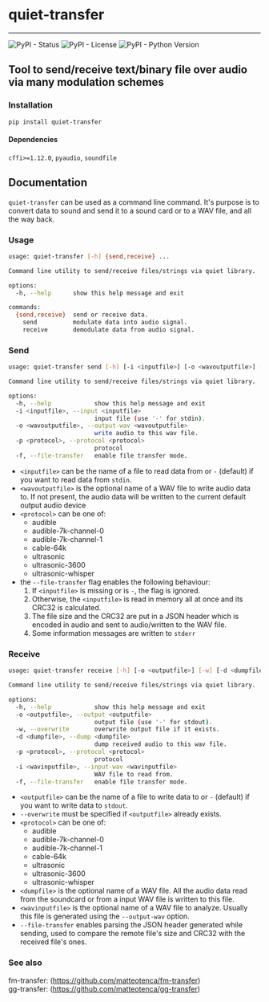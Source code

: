 # quiet-transfer

---
![PyPI - Status](https://img.shields.io/pypi/status/quiet-transfer)
![PyPI - License](https://img.shields.io/pypi/l/quiet-transfer?color=blue)
![PyPI - Python Version](https://img.shields.io/pypi/pyversions/quiet-transfer)

## Tool to send/receive text/binary file over audio via many modulation schemes

### Installation

`
pip install quiet-transfer
`

#### Dependencies

`cffi>=1.12.0`, `pyaudio`, `soundfile`

## Documentation

`quiet-transfer` can be used as a command line command. It's purpose is to convert data to sound and send it 
to a sound card or to a WAV file, and all the way back.

### Usage
```bash
usage: quiet-transfer [-h] {send,receive} ...

Command line utility to send/receive files/strings via quiet library.

options:
  -h, --help      show this help message and exit

commands:
  {send,receive}  send or receive data.
    send          modulate data into audio signal.
    receive       demodulate data from audio signal.
```

### Send

```bash
usage: quiet-transfer send [-h] [-i <inputfile>] [-o <wavoutputfile>] [-p <protocol>] [-f]

Command line utility to send/receive files/strings via quiet library.

options:
  -h, --help            show this help message and exit
  -i <inputfile>, --input <inputfile>
                        input file (use '-' for stdin).
  -o <wavoutputfile>, --output-wav <wavoutputfile>
                        write audio to this wav file.
  -p <protocol>, --protocol <protocol>
                        protocol
  -f, --file-transfer   enable file transfer mode.
```

 - `<inputfile>` can be the name of a file to read data from or `-` (default) if you want to read data from `stdin`.
 - `<wavoutputfile>` is the optional name of a WAV file to write audio data to. If not present, the audio data will be 
written to the current default output audio device
 - `<protocol>` can be one of:
   - audible
   - audible-7k-channel-0
   - audible-7k-channel-1
   - cable-64k
   - ultrasonic
   - ultrasonic-3600
   - ultrasonic-whisper
 - the `--file-transfer` flag enables the following behaviour:
   1) If `<inputfile>` is missing or is `-`, the flag is ignored.
   2) Otherwise, the `<inputfile>` is read in memory all at once and its CRC32 is calculated.
   2) The file size and the CRC32 are put in a JSON header which is encoded in audio and sent to audio/written to the WAV file.
   3) Some information messages are written to `stderr`
  
 ### Receive

```bash
usage: quiet-transfer receive [-h] [-o <outputfile>] [-w] [-d <dumpfile>] [-p <protocol>] [-i <wavinputfile>] [-f]

Command line utility to send/receive files/strings via quiet library.

options:
  -h, --help            show this help message and exit
  -o <outputfile>, --output <outputfile>
                        output file (use '-' for stdout).
  -w, --overwrite       overwrite output file if it exists.
  -d <dumpfile>, --dump <dumpfile>
                        dump received audio to this wav file.
  -p <protocol>, --protocol <protocol>
                        protocol
  -i <wavinputfile>, --input-wav <wavinputfile>
                        WAV file to read from.
  -f, --file-transfer   enable file transfer mode.
```
- `<outputfile>` can be the name of a file to write data to or `-` (default) if you want to write data to `stdout`.
- `--overwrite` must be specified if `<outputfile>` already exists.
- `<protocol>` can be one of:
   - audible
   - audible-7k-channel-0
   - audible-7k-channel-1
   - cable-64k
   - ultrasonic
   - ultrasonic-3600
   - ultrasonic-whisper
- `<dumpfile>` is the optional name of a WAV file. All the audio data read from the soundcard 
or from a input WAV file is written to this file.
- `<wavinputfile>` is the optional name of a WAV file to analyze. Usually this file is generated using the `--output-wav` option.
- `--file-transfer` enables parsing the JSON header generated while sending, used to compare the remote file's size and CRC32 with the received file's ones.

### See also

fm-transfer: (https://github.com/matteotenca/fm-transfer)  
gg-transfer: (https://github.com/matteotenca/gg-transfer)
